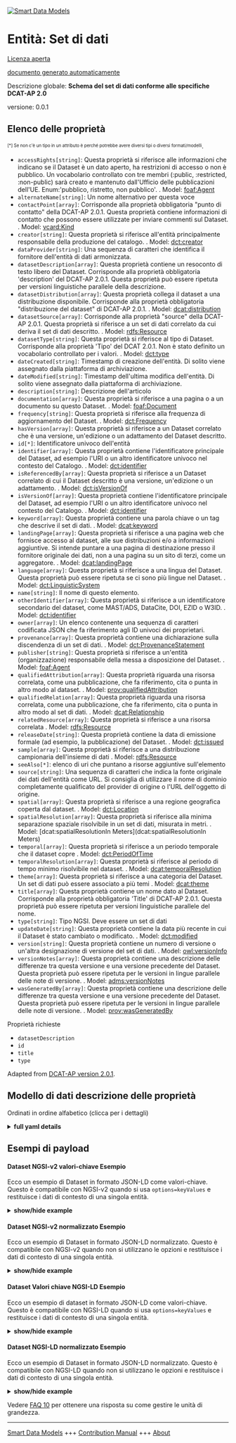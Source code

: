 <!-- 10-Header -->  
[![Smart Data Models](https://smartdatamodels.org/wp-content/uploads/2022/01/SmartDataModels_logo.png "Logo")](https://smartdatamodels.org)  
Entità: Set di dati  
===================<!-- /10-Header -->  
<!-- 15-License -->  
[Licenza aperta](https://github.com/smart-data-models//dataModel.DCAT-AP/blob/master/Dataset/LICENSE.md)  
[documento generato automaticamente](https://docs.google.com/presentation/d/e/2PACX-1vTs-Ng5dIAwkg91oTTUdt8ua7woBXhPnwavZ0FxgR8BsAI_Ek3C5q97Nd94HS8KhP-r_quD4H0fgyt3/pub?start=false&loop=false&delayms=3000#slide=id.gb715ace035_0_60)  
<!-- /15-License -->  
<!-- 20-Description -->  
Descrizione globale: **Schema del set di dati conforme alle specifiche DCAT-AP 2.0**  
versione: 0.0.1  
<!-- /20-Description -->  
<!-- 30-PropertiesList -->  

## Elenco delle proprietà  

<sup><sub>[*] Se non c'è un tipo in un attributo è perché potrebbe avere diversi tipi o diversi formati/modelli</sub></sup>.  
- `accessRights[string]`: Questa proprietà si riferisce alle informazioni che indicano se il Dataset è un dato aperto, ha restrizioni di accesso o non è pubblico. Un vocabolario controllato con tre membri (:public, :restricted, :non-public) sarà creato e mantenuto dall'Ufficio delle pubblicazioni dell'UE. Enum:'pubblico, ristretto, non pubblico'.  . Model: [foaf:Agent](foaf:Agent)- `alternateName[string]`: Un nome alternativo per questa voce  - `contactPoint[array]`: Corrisponde alla proprietà obbligatoria "punto di contatto" della DCAT-AP 2.0.1. Questa proprietà contiene informazioni di contatto che possono essere utilizzate per inviare commenti sul Dataset.  . Model: [vcard:Kind](vcard:Kind)- `creator[string]`: Questa proprietà si riferisce all'entità principalmente responsabile della produzione del catalogo.  . Model: [dct:creator](dct:creator)- `dataProvider[string]`: Una sequenza di caratteri che identifica il fornitore dell'entità di dati armonizzata.  - `datasetDescription[array]`: Questa proprietà contiene un resoconto di testo libero del Dataset. Corrisponde alla proprietà obbligatoria 'description' del DCAT-AP 2.0.1. Questa proprietà può essere ripetuta per versioni linguistiche parallele della descrizione.  - `datasetDistribution[array]`: Questa proprietà collega il dataset a una distribuzione disponibile. Corrisponde alla proprietà obbligatoria "distribuzione del dataset" di DCAT-AP 2.0.1.  . Model: [dcat:distribution](dcat:distribution)- `datasetSource[array]`: Corrisponde alla proprietà "source" della DCAT-AP 2.0.1. Questa proprietà si riferisce a un set di dati correlato da cui deriva il set di dati descritto.  . Model: [rdfs:Resource](rdfs:Resource)- `datasetType[string]`: Questa proprietà si riferisce al tipo di Dataset. Corrisponde alla proprietà 'Tipo' del DCAT 2.0.1. Non è stato definito un vocabolario controllato per i valori.  . Model: [dct:type](dct:type)- `dateCreated[string]`: Timestamp di creazione dell'entità. Di solito viene assegnato dalla piattaforma di archiviazione.  - `dateModified[string]`: Timestamp dell'ultima modifica dell'entità. Di solito viene assegnato dalla piattaforma di archiviazione.  - `description[string]`: Descrizione dell'articolo  - `documentation[array]`: Questa proprietà si riferisce a una pagina o a un documento su questo Dataset.  . Model: [foaf:Document](foaf:Document)- `frequency[string]`: Questa proprietà si riferisce alla frequenza di aggiornamento del Dataset.  . Model: [dct:Frequency](dct:Frequency)- `hasVersion[array]`: Questa proprietà si riferisce a un Dataset correlato che è una versione, un'edizione o un adattamento del Dataset descritto.  - `id[*]`: Identificatore univoco dell'entità  - `identifier[array]`: Questa proprietà contiene l'identificatore principale del Dataset, ad esempio l'URI o un altro identificatore univoco nel contesto del Catalogo.  . Model: [dct:identifier](dct:identifier)- `isReferencedBy[array]`: Questa proprietà si riferisce a un Dataset correlato di cui il Dataset descritto è una versione, un'edizione o un adattamento.  . Model: [dct:isVersionOf](dct:isVersionOf)- `isVersionOf[array]`: Questa proprietà contiene l'identificatore principale del Dataset, ad esempio l'URI o un altro identificatore univoco nel contesto del Catalogo.  . Model: [dct:identifier](dct:identifier)- `keyword[array]`: Questa proprietà contiene una parola chiave o un tag che descrive il set di dati.  . Model: [dcat:keyword](dcat:keyword)- `landingPage[array]`: Questa proprietà si riferisce a una pagina web che fornisce accesso al dataset, alle sue distribuzioni e/o a informazioni aggiuntive. Si intende puntare a una pagina di destinazione presso il fornitore originale dei dati, non a una pagina su un sito di terzi, come un aggregatore.  . Model: [dcat:landingPage](dcat:landingPage)- `language[array]`: Questa proprietà si riferisce a una lingua del Dataset. Questa proprietà può essere ripetuta se ci sono più lingue nel Dataset.  . Model: [dct:LinguisticSystem](dct:LinguisticSystem)- `name[string]`: Il nome di questo elemento.  - `otherIdentifier[array]`: Questa proprietà si riferisce a un identificatore secondario del dataset, come MAST/ADS, DataCite, DOI, EZID o W3ID.  . Model: [dct:identifier](dct:identifier)- `owner[array]`: Un elenco contenente una sequenza di caratteri codificata JSON che fa riferimento agli ID univoci dei proprietari.  - `provenance[array]`: Questa proprietà contiene una dichiarazione sulla discendenza di un set di dati.  . Model: [dct:ProvenanceStatement](dct:ProvenanceStatement)- `publisher[string]`: Questa proprietà si riferisce a un'entità (organizzazione) responsabile della messa a disposizione del Dataset.  . Model: [foaf:Agent](foaf:Agent)- `qualifiedAttribution[array]`: Questa proprietà riguarda una risorsa correlata, come una pubblicazione, che fa riferimento, cita o punta in altro modo al dataset.  . Model: [prov:qualifiedAttribution](prov:qualifiedAttribution)- `qualifiedRelation[array]`: Questa proprietà riguarda una risorsa correlata, come una pubblicazione, che fa riferimento, cita o punta in altro modo al set di dati.  . Model: [dcat:Relationship](dcat:Relationship)- `relatedResource[array]`: Questa proprietà si riferisce a una risorsa correlata  . Model: [rdfs:Resource](rdfs:Resource)- `releaseDate[string]`: Questa proprietà contiene la data di emissione formale (ad esempio, la pubblicazione) del Dataset.  . Model: [dct:issued](dct:issued)- `sample[array]`: Questa proprietà si riferisce a una distribuzione campionaria dell'insieme di dati  . Model: [rdfs:Resource](rdfs:Resource)- `seeAlso[*]`: elenco di uri che puntano a risorse aggiuntive sull'elemento  - `source[string]`: Una sequenza di caratteri che indica la fonte originale dei dati dell'entità come URL. Si consiglia di utilizzare il nome di dominio completamente qualificato del provider di origine o l'URL dell'oggetto di origine.  - `spatial[array]`: Questa proprietà si riferisce a una regione geografica coperta dal dataset.  . Model: [dct:Location](dct:Location)- `spatialResolution[array]`: Questa proprietà si riferisce alla minima separazione spaziale risolvibile in un set di dati, misurata in metri.  . Model: [dcat:spatialResolutionIn Meters](dcat:spatialResolutionIn Meters)- `temporal[array]`: Questa proprietà si riferisce a un periodo temporale che il dataset copre  . Model: [dct:PeriodOfTime](dct:PeriodOfTime)- `temporalResolution[array]`: Questa proprietà si riferisce al periodo di tempo minimo risolvibile nel dataset.  . Model: [dcat:temporalResolution](dcat:temporalResolution)- `theme[array]`: Questa proprietà si riferisce a una categoria del Dataset. Un set di dati può essere associato a più temi  . Model: [dcat:theme](dcat:theme)- `title[array]`: Questa proprietà contiene un nome dato al Dataset. Corrisponde alla proprietà obbligatoria 'Title' di DCAT-AP 2.0.1. Questa proprietà può essere ripetuta per versioni linguistiche parallele del nome.  - `type[string]`: Tipo NGSI. Deve essere un set di dati  - `updateDate[string]`: Questa proprietà contiene la data più recente in cui il Dataset è stato cambiato o modificato.  . Model: [dct:modified](dct:modified)- `version[string]`: Questa proprietà contiene un numero di versione o un'altra designazione di versione del set di dati.  . Model: [owl:versionInfo](owl:versionInfo)- `versionNotes[array]`: Questa proprietà contiene una descrizione delle differenze tra questa versione e una versione precedente del Dataset. Questa proprietà può essere ripetuta per le versioni in lingue parallele delle note di versione.  . Model: [adms:versionNotes](adms:versionNotes)- `wasGeneratedBy[array]`: Questa proprietà contiene una descrizione delle differenze tra questa versione e una versione precedente del Dataset. Questa proprietà può essere ripetuta per le versioni in lingue parallele delle note di versione.  . Model: [prov:wasGeneratedBy](prov:wasGeneratedBy)<!-- /30-PropertiesList -->  
<!-- 35-RequiredProperties -->  
Proprietà richieste  
- `datasetDescription`  - `id`  - `title`  - `type`  <!-- /35-RequiredProperties -->  
<!-- 40-RequiredProperties -->  
Adapted from [DCAT-AP version 2.0.1](https://joinup.ec.europa.eu/sites/default/files/distribution/access_url/2020-06/e4823478-4458-4546-9a85-3609867ad089/DCAT_AP_2.0.1.pdf).  
<!-- /40-RequiredProperties -->  
<!-- 50-DataModelHeader -->  
## Modello di dati descrizione delle proprietà  
Ordinati in ordine alfabetico (clicca per i dettagli)  
<!-- /50-DataModelHeader -->  
<!-- 60-ModelYaml -->  
<details><summary><strong>full yaml details</strong></summary>    
```yaml  
Dataset:    
  description: 'Dataset Schema meeting DCAT-AP 2.0 specification'    
  properties:    
    accessRights:    
      description: 'This property refers to information that indicates whether the Dataset is open data, has access restrictions or is not public. A controlled vocabulary with three members (:public, :restricted, :non-public) will be created and maintained by the Publications Office of the EU. Enum:''public, restricted, non-public'''    
      enum:    
        - public    
        - restricted    
        - non-public    
      type: string    
      x-ngsi:    
        model: foaf:Agent    
        type: Property    
    alternateName:    
      description: 'An alternative name for this item'    
      type: string    
      x-ngsi:    
        type: Property    
    contactPoint:    
      description: 'It corresponds with the ''contact point'' mandatory property of DCAT-AP 2.0.1. This property contains contact information that can be used for sending comments about the Dataset.'    
      items:    
        type: string    
      type: array    
      x-ngsi:    
        model: vcard:Kind    
        type: Property    
    creator:    
      description: 'This property refers to the entity primarily responsible for producing the catalogue'    
      type: string    
      x-ngsi:    
        model: dct:creator    
        type: Property    
    dataProvider:    
      description: 'A sequence of characters identifying the provider of the harmonised data entity.'    
      type: string    
      x-ngsi:    
        type: Property    
    datasetDescription:    
      description: 'This property contains a free-text account of the Dataset. It corresponds with the ''description'' mandatory property of DCAT-AP 2.0.1. This property can be repeated for parallel language versions of the description.'    
      items:    
        type: string    
      type: array    
      x-ngsi:    
        type: Property    
    datasetDistribution:    
      description: 'This property links the Dataset to an available Distributions. It corresponds with the ''dataset distribution'' mandatory property of DCAT-AP 2.0.1'    
      items:    
        format: uri    
        type: string    
      type: array    
      x-ngsi:    
        model: dcat:distribution    
        type: Property    
    datasetSource:    
      description: 'It corresponds with the property ''source'' from DCAT-AP 2.0.1. This property refers to a related Dataset from which the described Dataset is derived.'    
      items:    
        format: uri    
        type: string    
      type: array    
      x-ngsi:    
        model: rdfs:Resource    
        type: Property    
    datasetType:    
      description: 'This property refers to the type of the Dataset. It corresponds to the property ''Type'' of the DCAT 2.0.1. A controlled vocabulary for the values has not been established.'    
      type: string    
      x-ngsi:    
        model: dct:type    
        type: Property    
    dateCreated:    
      description: 'Entity creation timestamp. This will usually be allocated by the storage platform.'    
      format: date-time    
      type: string    
      x-ngsi:    
        type: Property    
    dateModified:    
      description: 'Timestamp of the last modification of the entity. This will usually be allocated by the storage platform.'    
      format: date-time    
      type: string    
      x-ngsi:    
        type: Property    
    description:    
      description: 'A description of this item'    
      type: string    
      x-ngsi:    
        type: Property    
    documentation:    
      description: 'This property refers to a page or document about this Dataset'    
      items:    
        format: uri    
        type: string    
      type: array    
      x-ngsi:    
        model: foaf:Document    
        type: Property    
    frequency:    
      description: 'This property refers to the frequency at which the Dataset is updated.'    
      type: string    
      x-ngsi:    
        model: dct:Frequency    
        type: Property    
    hasVersion:    
      description: 'This property refers to a related Dataset that is a version, edition, or adaptation of the described Dataset.'    
      items:    
        format: uri    
        type: string    
      type: array    
      x-ngsi:    
        type: Property    
    id:    
      anyOf: &dataset_-_properties_-_owner_-_items_-_anyof    
        - description: 'Property. Identifier format of any NGSI entity'    
          maxLength: 256    
          minLength: 1    
          pattern: ^[\w\-\.\{\}\$\+\*\[\]`|~^@!,:\\]+$    
          type: string    
        - description: 'Property. Identifier format of any NGSI entity'    
          format: uri    
          type: string    
      description: 'Unique identifier of the entity'    
      x-ngsi:    
        type: Property    
    identifier:    
      description: 'This property contains the main identifier for the Dataset, e.g. the URI or other unique identifier in the context of the Catalogue'    
      items:    
        format: uri    
        type: string    
      type: array    
      x-ngsi:    
        model: dct:identifier    
        type: Property    
    isReferencedBy:    
      description: 'This property refers to a related Dataset of which the described Dataset is a version, edition, or adaptation'    
      items:    
        format: uri    
        type: string    
      type: array    
      x-ngsi:    
        model: dct:isVersionOf    
        type: Property    
    isVersionOf:    
      description: 'This property contains the main identifier for the Dataset, e.g. the URI or other unique identifier in the context of the Catalogue'    
      items:    
        format: uri    
        type: string    
      type: array    
      x-ngsi:    
        model: dct:identifier    
        type: Property    
    keyword:    
      description: 'This property contains a keyword or tag, describing the Dataset'    
      items:    
        type: string    
      type: array    
      x-ngsi:    
        model: dcat:keyword    
        type: Property    
    landingPage:    
      description: 'This property refers to a web page that provides access to the Dataset, its Distributions and/or additional information. It is intended to point to a landing page at the original data provider, not to a page on a site of a third party, such as an aggregator.'    
      items:    
        format: uri    
        type: string    
      type: array    
      x-ngsi:    
        model: dcat:landingPage    
        type: Property    
    language:    
      description: 'This property refers to a language of the Dataset. This property can be repeated if there are multiple languages in the Dataset.'    
      items:    
        type: string    
      type: array    
      x-ngsi:    
        model: dct:LinguisticSystem    
        type: Property    
    name:    
      description: 'The name of this item.'    
      type: string    
      x-ngsi:    
        type: Property    
    otherIdentifier:    
      description: 'This property refers to a secondary identifier of the Dataset, such as MAST/ADS, DataCite, DOI, EZID or W3ID.'    
      items:    
        format: uri    
        type: string    
      type: array    
      x-ngsi:    
        model: dct:identifier    
        type: Property    
    owner:    
      description: 'A List containing a JSON encoded sequence of characters referencing the unique Ids of the owner(s)'    
      items:    
        anyOf: *dataset_-_properties_-_owner_-_items_-_anyof    
        description: 'Property. Unique identifier of the entity'    
      type: array    
      x-ngsi:    
        type: Property    
    provenance:    
      description: 'This property contains a statement about the lineage of a Dataset.'    
      items:    
        type: string    
      type: array    
      x-ngsi:    
        model: dct:ProvenanceStatement    
        type: Property    
    publisher:    
      description: 'This property refers to an entity (organisation) responsible for making the Dataset available'    
      type: string    
      x-ngsi:    
        model: foaf:Agent    
        type: Property    
    qualifiedAttribution:    
      description: 'This property is about a related resource, such as a publication, that references, cites, or otherwise points to the dataset.'    
      items:    
        type: string    
      type: array    
      x-ngsi:    
        model: prov:qualifiedAttribution    
        type: Property    
    qualifiedRelation:    
      description: 'This property is about a related resource, such as a publication, that references, cites, or otherwise points to the dataset'    
      items:    
        format: uri    
        type: string    
      type: array    
      x-ngsi:    
        model: dcat:Relationship    
        type: Property    
    relatedResource:    
      description: 'This property refers to a related resource'    
      items:    
        format: uri    
        type: string    
      type: array    
      x-ngsi:    
        model: rdfs:Resource    
        type: Property    
    releaseDate:    
      description: 'This property contains the date of formal issuance (e.g., publication) of the Dataset.'    
      format: date-time    
      type: string    
      x-ngsi:    
        model: dct:issued    
        type: Property    
    sample:    
      description: 'This property refers to a sample distribution of the dataset'    
      items:    
        format: uri    
        type: string    
      type: array    
      x-ngsi:    
        model: rdfs:Resource    
        type: Property    
    seeAlso:    
      description: 'list of uri pointing to additional resources about the item'    
      oneOf:    
        - items:    
            format: uri    
            type: string    
          minItems: 1    
          type: array    
        - format: uri    
          type: string    
      x-ngsi:    
        type: Property    
    source:    
      description: 'A sequence of characters giving the original source of the entity data as a URL. Recommended to be the fully qualified domain name of the source provider, or the URL to the source object.'    
      type: string    
      x-ngsi:    
        type: Property    
    spatial:    
      description: 'This property refers to a geographic region that is covered by the Dataset'    
      items:    
        description: 'GeoProperty. Geojson reference to the item. It can be Point, LineString, Polygon, MultiPoint, MultiLineString or MultiPolygon'    
        oneOf:    
          - description: 'GeoProperty. Geojson reference to the item. Point'    
            properties:    
              bbox:    
                items:    
                  type: number    
                minItems: 4    
                type: array    
              coordinates:    
                items:    
                  type: number    
                minItems: 2    
                type: array    
              type:    
                enum:    
                  - Point    
                type: string    
            required:    
              - type    
              - coordinates    
            title: 'GeoJSON Point'    
            type: object    
          - description: 'GeoProperty. Geojson reference to the item. LineString'    
            properties:    
              bbox:    
                items:    
                  type: number    
                minItems: 4    
                type: array    
              coordinates:    
                items:    
                  items:    
                    type: number    
                  minItems: 2    
                  type: array    
                minItems: 2    
                type: array    
              type:    
                enum:    
                  - LineString    
                type: string    
            required:    
              - type    
              - coordinates    
            title: 'GeoJSON LineString'    
            type: object    
          - description: 'GeoProperty. Geojson reference to the item. Polygon'    
            properties:    
              bbox:    
                items:    
                  type: number    
                minItems: 4    
                type: array    
              coordinates:    
                items:    
                  items:    
                    items:    
                      type: number    
                    minItems: 2    
                    type: array    
                  minItems: 4    
                  type: array    
                type: array    
              type:    
                enum:    
                  - Polygon    
                type: string    
            required:    
              - type    
              - coordinates    
            title: 'GeoJSON Polygon'    
            type: object    
          - description: 'GeoProperty. Geojson reference to the item. MultiPoint'    
            properties:    
              bbox:    
                items:    
                  type: number    
                minItems: 4    
                type: array    
              coordinates:    
                items:    
                  items:    
                    type: number    
                  minItems: 2    
                  type: array    
                type: array    
              type:    
                enum:    
                  - MultiPoint    
                type: string    
            required:    
              - type    
              - coordinates    
            title: 'GeoJSON MultiPoint'    
            type: object    
          - description: 'GeoProperty. Geojson reference to the item. MultiLineString'    
            properties:    
              bbox:    
                items:    
                  type: number    
                minItems: 4    
                type: array    
              coordinates:    
                items:    
                  items:    
                    items:    
                      type: number    
                    minItems: 2    
                    type: array    
                  minItems: 2    
                  type: array    
                type: array    
              type:    
                enum:    
                  - MultiLineString    
                type: string    
            required:    
              - type    
              - coordinates    
            title: 'GeoJSON MultiLineString'    
            type: object    
          - description: 'GeoProperty. Geojson reference to the item. MultiLineString'    
            properties:    
              bbox:    
                items:    
                  type: number    
                minItems: 4    
                type: array    
              coordinates:    
                items:    
                  items:    
                    items:    
                      items:    
                        type: number    
                      minItems: 2    
                      type: array    
                    minItems: 4    
                    type: array    
                  type: array    
                type: array    
              type:    
                enum:    
                  - MultiPolygon    
                type: string    
            required:    
              - type    
              - coordinates    
            title: 'GeoJSON MultiPolygon'    
            type: object    
      type: array    
      x-ngsi:    
        model: dct:Location    
        type: GeoProperty    
    spatialResolution:    
      description: 'This property refers to the minimum spatial separation resolvable in a dataset, measured in meters'    
      items:    
        type: number    
      type: array    
      x-ngsi:    
        model: 'dcat:spatialResolutionIn Meters'    
        type: Property    
    temporal:    
      description: 'This property refers to a temporal period that the Dataset covers'    
      items:    
        format: date-time    
        type: string    
      type: array    
      x-ngsi:    
        model: dct:PeriodOfTime    
        type: Property    
    temporalResolution:    
      description: 'This property refers to the minimum time period resolvable in the dataset.'    
      items:    
        type: number    
      type: array    
      x-ngsi:    
        model: dcat:temporalResolution    
        type: Property    
    theme:    
      description: 'This property refers to a category of the Dataset. A Dataset may be associated with multiple themes'    
      items:    
        type: string    
      type: array    
      x-ngsi:    
        model: dcat:theme    
        type: Property    
    title:    
      description: 'This property contains a name given to the Dataset. It corresponds with the ''Title'' mandatory property of DCAT-AP 2.0.1. This property can be repeated for parallel language versions of the name.'    
      items:    
        type: string    
      type: array    
      x-ngsi:    
        type: Property    
    type:    
      description: 'NGSI type. It has to be Dataset'    
      enum:    
        - Dataset    
      type: string    
      x-ngsi:    
        type: Property    
    updateDate:    
      description: 'This property contains the most recent date on which the Dataset was changed or modified.'    
      format: date-time    
      type: string    
      x-ngsi:    
        model: dct:modified    
        type: Property    
    version:    
      description: 'This property contains a version number or other version designation of the Dataset'    
      type: string    
      x-ngsi:    
        model: owl:versionInfo    
        type: Property    
    versionNotes:    
      description: 'This property contains a description of the differences between this version and a previous version of the Dataset. This property can be repeated for parallel language versions of the version notes.'    
      items:    
        type: string    
      type: array    
      x-ngsi:    
        model: adms:versionNotes    
        type: Property    
    wasGeneratedBy:    
      description: 'This property contains a description of the differences between this version and a previous version of the Dataset. This property can be repeated for parallel language versions of the version notes.'    
      items:    
        type: string    
      type: array    
      x-ngsi:    
        model: prov:wasGeneratedBy    
        type: Property    
  required:    
    - id    
    - type    
    - datasetDescription    
    - title    
  type: object    
  x-derived-from: ""    
  x-disclaimer: 'Redistribution and use in source and binary forms, with or without modification, are permitted  provided that the license conditions are met. Copyleft (c) 2021 Contributors to Smart Data Models Program'    
  x-license-url: https://github.com/smart-data-models/dataModel.DCAT-AP/blob/master/Dataset/LICENSE.md    
  x-model-schema: https://github.com/smart-data-models/dataModel.DCAT-AP/blob/master/Dataset/schema.json    
  x-model-tags: ""    
  x-version: 0.0.1    
```  
</details>    
<!-- /60-ModelYaml -->  
<!-- 70-MiddleNotes -->  
<!-- /70-MiddleNotes -->  
<!-- 80-Examples -->  
## Esempi di payload  
#### Dataset NGSI-v2 valori-chiave Esempio  
Ecco un esempio di Dataset in formato JSON-LD come valori-chiave. Questo è compatibile con NGSI-v2 quando si usa `options=keyValues` e restituisce i dati di contesto di una singola entità.  
<details><summary><strong>show/hide example</strong></summary>    
```json  
{  
  "id": "urn:ngsi-ld:Dataset:id:VESI:23278568",  
  "dateCreated": "1985-07-20T10:08:50Z",  
  "dateModified": "2015-07-13T03:09:32Z",  
  "source": "urn:ngsi-ld:Dataset:items:YSWN:41266715",  
  "name": "First table field check. Agency writer size. Meeting nice nothing after ever.",  
  "alternateName": "Apply popular what suddenly environmental at system. Situation son future example task. Machine year positive security better.",  
  "description": "Own fast suffer your. Spend per police. Less skill much run letter shoulder know office. Discuss of director enter process world possible out.",  
  "dataProvider": "Investment five beat become resource individual assume. Yard seat memory bed forget heart crime.",  
  "owner": [  
    "urn:ngsi-ld:Dataset:items:QZHN:39684072",  
    "urn:ngsi-ld:Dataset:items:LADQ:07842317"  
  ],  
  "seeAlso": [  
    "urn:ngsi-ld:Dataset:items:JGFW:76050330",  
    "urn:ngsi-ld:Dataset:items:XUMS:21710022"  
  ],  
  "type": "Dataset",  
  "datasetDescription": [  
    "Sit worry pay during TV increase family. Social drop organization method. Fact treatment throw detail.",  
    "Experience similar officer social us item lay prepare. Price year close better."  
  ],  
  "title": [  
    "Class skill deal there no language himself. After rule mouth tell economy risk. Glass personal person center.",  
    "Air step occur crime. Fear read scientist vote light. Phone sign what lot garden century big."  
  ],  
  "contactPoint": [  
    "Minute write his experience similar right.",  
    "Experience away remain."  
  ],  
  "datasetDistribution": [  
    "urn:ngsi-ld:Dataset:items:KJVK:30944451",  
    "urn:ngsi-ld:Dataset:items:MMWU:84196227"  
  ],  
  "keyword": [  
    "Free analysis reduce. Owner Republican institution six science a usually. Value land executive design.",  
    "Bag recently might far plan nearly scene example. Trouble official dream author job claim join different. Success full debate here check attorney size."  
  ],  
  "publisher": "Statement which consumer product thought total. Nothing concern picture involve paper nor kid.",  
  "spatial": [  
    {  
      "type": "Point",  
      "coordinates": [  
        9.922458,  
        109.478534  
      ]  
    }  
  ],  
  "temporal": [  
    "2017-04-03T02:35:57Z",  
    "1978-06-15T04:39:05Z"  
  ],  
  "theme": [  
    "Win catch job number find number. Leader reason top arrive night. Movement expect security high hair whom three yeah.",  
    "Respond character continue gun. Grow best choice group manage over find."  
  ],  
  "accessRights": "non-public",  
  "creator": "Wall true factor several nothing. Mission want kind design. Who cause health father director either cause.",  
  "documentation": [  
    "urn:ngsi-ld:Dataset:items:EDTJ:28919577",  
    "urn:ngsi-ld:Dataset:items:GKJO:30040605"  
  ],  
  "frequency": "Case fine feel that. Government executive issue police chance believe.",  
  "hasVersion": [  
    "urn:ngsi-ld:Dataset:items:SQSB:90831182",  
    "urn:ngsi-ld:Dataset:items:FFVZ:69502935"  
  ],  
  "identifier": [  
    "urn:ngsi-ld:Dataset:items:MBNQ:57176010",  
    "urn:ngsi-ld:Dataset:items:DDDJ:93242038"  
  ],  
  "isReferencedBy": [  
    "urn:ngsi-ld:Dataset:items:YQRP:33454193",  
    "urn:ngsi-ld:Dataset:items:RBND:48628164"  
  ],  
  "isVersionOf": [  
    "urn:ngsi-ld:Dataset:items:AMAC:16896252",  
    "urn:ngsi-ld:Dataset:items:IPSO:04920226"  
  ],  
  "landingPage": [  
    "urn:ngsi-ld:Dataset:items:UMBA:72418275",  
    "urn:ngsi-ld:Dataset:items:GUKW:86586813"  
  ],  
  "language": [  
    "Environment site ability night player. Head able American example call again.",  
    "Receive my risk leave matter prepare. Worker admit draw others remember establish necessary one."  
  ],  
  "otherIdentifier": [  
    "urn:ngsi-ld:Dataset:items:ZNYR:18053145",  
    "urn:ngsi-ld:Dataset:items:ICBO:96194869"  
  ],  
  "provenance": [  
    "Air success movie nation attention. Fight do natural brother street.",  
    "Future against sing especially answer sea. Difference effect company."  
  ],  
  "qualifiedAttribution": [  
    "Central born manage evidence data. Answer doctor visit ready physical fact. Quite allow however certain lose heart.",  
    "Home interesting range ever. Magazine the instead particularly. Late have collection."  
  ],  
  "qualifiedRelation": [  
    "urn:ngsi-ld:Dataset:items:ITFK:67369057",  
    "urn:ngsi-ld:Dataset:items:ZJWX:10596189"  
  ],  
  "relatedResource": [  
    "urn:ngsi-ld:Dataset:items:FXEY:35067714",  
    "urn:ngsi-ld:Dataset:items:YYOL:47950545"  
  ],  
  "releaseDate": "1983-07-16T12:51:26Z",  
  "sample": [  
    "urn:ngsi-ld:Dataset:items:QJPZ:50290394",  
    "urn:ngsi-ld:Dataset:items:ZSSA:73451152"  
  ],  
  "spatialResolution": [  
    864.6,  
    864.6  
  ],  
  "temporalResolution": [  
    864.6,  
    864.6  
  ],  
  "datasetType": "Else memory if. Whose group through despite cause. Sense peace economy travel.",  
  "updateDate": "2017-12-27T03:37:52Z",  
  "version": "Financial role together range. Nice government first policy daughter need kind. Employee source nature add rest human station. Ability management test during foot that course nothing.",  
  "versionNotes": [  
    "Sort language ball floor. Your majority feeling fact by four two.",  
    "Natural explain before something first drug contain start. Party prevent live."  
  ],  
  "wasGeneratedBy": [  
    "Theory type successful together. Raise study modern miss dog Democrat quickly.",  
    "Every manage political record word group food break. Picture suddenly drug rule bring determine some forward. Beyond chair recently and."  
  ]  
}  
```  
</details>  
#### Dataset NGSI-v2 normalizzato Esempio  
Ecco un esempio di Dataset in formato JSON-LD normalizzato. Questo è compatibile con NGSI-v2 quando non si utilizzano le opzioni e restituisce i dati di contesto di una singola entità.  
<details><summary><strong>show/hide example</strong></summary>    
```json  
{  
  "id": "urn:ngsi-ld:Dataset:id:HUZY:68185655",  
  "type": "Dataset",  
  "dateCreated": {  
    "type": "DateTime",  
    "value": "2021-07-01T10:27:49Z"  
  },  
  "dateModified": {  
    "type": "DateTime",  
    "value": "2021-07-01T10:27:59Z"  
  },  
  "source": {  
    "type": "Text",  
    "value": ""  
  },  
  "name": {  
    "type": "Text",  
    "value": "list of open data portals by MELODA.org project"  
  },  
  "alternateName": {  
    "type": "Text",  
    "value": ""  
  },  
  "description": {  
    "type": "Text",  
    "value": "Analysis based on actual review of the features of the open data portals"  
  },  
  "dataProvider": {  
    "type": "Text",  
    "value": "meloda.org"  
  },  
  "owner": {  
    "type": "array",  
    "value": [  
      "urn:ngsi-ld:Dataset:items:UHNW:18835438",  
      "urn:ngsi-ld:Dataset:items:JIFN:75588835"  
    ]  
  },  
  "seeAlso": {  
    "type": "array",  
    "value": [  
      "https://meloda.org"  
    ]  
  },  
  "datasetDescription": {  
    "type": "array",  
    "value": [  
      "List of open data portals",  
      "Listado de portales open data"  
    ]  
  },  
  "title": {  
    "type": "array",  
    "value": [  
      "Open Data list",  
      "Lista open data"  
    ]  
  },  
  "contactPoint": {  
    "type": "array",  
    "value": [  
      ""  
    ]  
  },  
  "datasetDistribution": {  
    "type": "array",  
    "value": [  
      ""  
    ]  
  },  
  "keyword": {  
    "type": "array",  
    "value": [  
      "opendata",  
      "portal"  
    ]  
  },  
  "publisher": {  
    "type": "Text",  
    "value": "urjc"  
  },  
  "spatial": {  
    "type": "geo:json",  
    "value": {  
      "type": "Point",  
      "coordinates": [  
        22.1394715,  
        -7.100602  
      ]  
    }  
  },  
  "temporal": {  
    "type": "array",  
    "value": [  
      "2021-01-01T00:00:00Z",  
      "2021-12-31T23:59:59Z"  
    ]  
  },  
  "theme": {  
    "type": "array",  
    "value": [  
      "data management",  
      "open data"  
    ]  
  },  
  "accessRights": {  
    "type": "Text",  
    "value": "public"  
  },  
  "creator": {  
    "type": "Text",  
    "value": "Diego Garcia, Marta Ortiz de Urbina, Carmen de Pablos"  
  },  
  "documentation": {  
    "type": "array",  
    "value": [  
      "",  
      ""  
    ]  
  },  
  "frequency": {  
    "type": "array",  
    "value": "two years"  
  },  
  "hasVersion": {  
    "type": "Text",  
    "value": [  
      "",  
      ""  
    ]  
  },  
  "identifier": {  
    "type": "array",  
    "value": [  
      "",  
      ""  
    ]  
  },  
  "isReferencedBy": {  
    "type": "array",  
    "value": [  
      "urn:ngsi-ld:Dataset:items:HJNK:88711880",  
      "urn:ngsi-ld:Dataset:items:MDEO:95193079"  
    ]  
  },  
  "isVersionOf": {  
    "type": "array",  
    "value": [  
      "urn:ngsi-ld:Dataset:items:RBWE:31388012",  
      "urn:ngsi-ld:Dataset:items:GATZ:02632837"  
    ]  
  },  
  "landingPage": {  
    "type": "array",  
    "value": [  
      "htps://meloda.org"  
    ]  
  },  
  "language": {  
    "type": "array",  
    "value": [  
      "EN",  
      "ES"  
    ]  
  },  
  "otherIdentifier": {  
    "type": "array",  
    "value": [  
      "",  
      ""  
    ]  
  },  
  "provenance": {  
    "type": "array",  
    "value": [  
      "",  
      ""  
    ]  
  },  
  "qualifiedAttribution": {  
    "type": "array",  
    "value": [  
      ""  
    ]  
  },  
  "qualifiedRelation": {  
    "type": "array",  
    "value": [  
      ""  
    ]  
  },  
  "relatedResource": {  
    "type": "array",  
    "value": [  
      "urn:ngsi-ld:Dataset:items:LGBY:74926949",  
      "urn:ngsi-ld:Dataset:items:ZAUC:79968579"  
    ]  
  },  
  "releaseDate": {  
    "type": "DateTime",  
    "value": "2021-10-01T15:46:46Z"  
  },  
  "sample": {  
    "type": "array",  
    "value": [  
      "urn:ngsi-ld:Dataset:items:MLHW:64299003",  
      "urn:ngsi-ld:Dataset:items:GNXL:59256807"  
    ]  
  },  
  "datasetSource": {  
    "type": "array",  
    "value": [  
      "urn:ngsi-ld:Dataset:items:QTKR:65814062",  
      "urn:ngsi-ld:Dataset:items:SVUY:57639613"  
    ]  
  },  
  "spatialResolution": {  
    "type": "array",  
    "value": [  
      864.6  
    ]  
  },  
  "temporalResolution": {  
    "type": "array",  
    "value": [  
      730  
    ]  
  },  
  "datasetType": {  
    "type": "Text",  
    "value": ""  
  },  
  "updateDate": {  
    "type": "DateTime",  
    "value": "2021-07-01T03:37:52Z"  
  },  
  "version": {  
    "type": "Text",  
    "value": "3.0"  
  },  
  "versionNotes": {  
    "type": "array",  
    "value": [  
      "With temporal evolution"  
    ]  
  },  
  "wasGeneratedBy": {  
    "type": "Text",  
    "value": [  
      "meloda Team"  
    ]  
  }  
}  
```  
</details>  
#### Dataset Valori chiave NGSI-LD Esempio  
Ecco un esempio di dataset in formato JSON-LD come valori-chiave. Questo è compatibile con NGSI-LD quando si usa `options=keyValues` e restituisce i dati di contesto di una singola entità.  
<details><summary><strong>show/hide example</strong></summary>    
```json  
{  
    "id": "urn:ngsi-ld:Dataset:id:VESI:23278568",  
    "type": "Dataset",  
    "accessRights": "non-public",  
    "alternateName": "Apply popular what suddenly environmental at system. Situation son future example task. Machine year positive security better.",  
    "contactPoint": [  
        "Minute write his experience similar right.",  
        "Experience away remain."  
    ],  
    "creator": "Wall true factor several nothing. Mission want kind design. Who cause health father director either cause.",  
    "dataProvider": "Investment five beat become resource individual assume. Yard seat memory bed forget heart crime.",  
    "datasetDescription": [  
        "Sit worry pay during TV increase family. Social drop organization method. Fact treatment throw detail.",  
        "Experience similar officer social us item lay prepare. Price year close better."  
    ],  
    "datasetDistribution": [  
        "urn:ngsi-ld:Dataset:items:KJVK:30944451",  
        "urn:ngsi-ld:Dataset:items:MMWU:84196227"  
    ],  
    "datasetType": "Else memory if. Whose group through despite cause. Sense peace economy travel.",  
    "dateCreated": "1985-07-20T10:08:50Z",  
    "dateModified": "2015-07-13T03:09:32Z",  
    "description": "Own fast suffer your. Spend per police. Less skill much run letter shoulder know office. Discuss of director enter process world possible out.",  
    "documentation": [  
        "urn:ngsi-ld:Dataset:items:EDTJ:28919577",  
        "urn:ngsi-ld:Dataset:items:GKJO:30040605"  
    ],  
    "frequency": "Case fine feel that. Government executive issue police chance believe.",  
    "hasVersion": [  
        "urn:ngsi-ld:Dataset:items:SQSB:90831182",  
        "urn:ngsi-ld:Dataset:items:FFVZ:69502935"  
    ],  
    "identifier": [  
        "urn:ngsi-ld:Dataset:items:MBNQ:57176010",  
        "urn:ngsi-ld:Dataset:items:DDDJ:93242038"  
    ],  
    "isReferencedBy": [  
        "urn:ngsi-ld:Dataset:items:YQRP:33454193",  
        "urn:ngsi-ld:Dataset:items:RBND:48628164"  
    ],  
    "isVersionOf": [  
        "urn:ngsi-ld:Dataset:items:AMAC:16896252",  
        "urn:ngsi-ld:Dataset:items:IPSO:04920226"  
    ],  
    "keyword": [  
        "Free analysis reduce. Owner Republican institution six science a usually. Value land executive design.",  
        "Bag recently might far plan nearly scene example. Trouble official dream author job claim join different. Success full debate here check attorney size."  
    ],  
    "landingPage": [  
        "urn:ngsi-ld:Dataset:items:UMBA:72418275",  
        "urn:ngsi-ld:Dataset:items:GUKW:86586813"  
    ],  
    "language": [  
        "Environment site ability night player. Head able American example call again.",  
        "Receive my risk leave matter prepare. Worker admit draw others remember establish necessary one."  
    ],  
    "name": "First table field check. Agency writer size. Meeting nice nothing after ever.",  
    "otherIdentifier": [  
        "urn:ngsi-ld:Dataset:items:ZNYR:18053145",  
        "urn:ngsi-ld:Dataset:items:ICBO:96194869"  
    ],  
    "owner": [  
        "urn:ngsi-ld:Dataset:items:QZHN:39684072",  
        "urn:ngsi-ld:Dataset:items:LADQ:07842317"  
    ],  
    "provenance": [  
        "Air success movie nation attention. Fight do natural brother street.",  
        "Future against sing especially answer sea. Difference effect company."  
    ],  
    "publisher": "Statement which consumer product thought total. Nothing concern picture involve paper nor kid.",  
    "qualifiedAttribution": [  
        "Central born manage evidence data. Answer doctor visit ready physical fact. Quite allow however certain lose heart.",  
        "Home interesting range ever. Magazine the instead particularly. Late have collection."  
    ],  
    "qualifiedRelation": [  
        "urn:ngsi-ld:Dataset:items:ITFK:67369057",  
        "urn:ngsi-ld:Dataset:items:ZJWX:10596189"  
    ],  
    "relatedResource": [  
        "urn:ngsi-ld:Dataset:items:FXEY:35067714",  
        "urn:ngsi-ld:Dataset:items:YYOL:47950545"  
    ],  
    "releaseDate": "1983-07-16T12:51:26Z",  
    "sample": [  
        "urn:ngsi-ld:Dataset:items:QJPZ:50290394",  
        "urn:ngsi-ld:Dataset:items:ZSSA:73451152"  
    ],  
    "seeAlso": [  
        "urn:ngsi-ld:Dataset:items:JGFW:76050330",  
        "urn:ngsi-ld:Dataset:items:XUMS:21710022"  
    ],  
    "source": "urn:ngsi-ld:Dataset:items:YSWN:41266715",  
    "spatial": [  
        {  
            "type": "Point",  
            "coordinates": [  
                9.922458,  
                109.478534  
            ]  
        }  
    ],  
    "spatialResolution": [  
        864.6,  
        864.6  
    ],  
    "temporal": [  
        "2017-04-03T02:35:57Z",  
        "1978-06-15T04:39:05Z"  
    ],  
    "temporalResolution": [  
        864.6,  
        864.6  
    ],  
    "theme": [  
        "Win catch job number find number. Leader reason top arrive night. Movement expect security high hair whom three yeah.",  
        "Respond character continue gun. Grow best choice group manage over find."  
    ],  
    "title": [  
        "Class skill deal there no language himself. After rule mouth tell economy risk. Glass personal person center.",  
        "Air step occur crime. Fear read scientist vote light. Phone sign what lot garden century big."  
    ],  
    "updateDate": "2017-12-27T03:37:52Z",  
    "version": "Financial role together range. Nice government first policy daughter need kind. Employee source nature add rest human station. Ability management test during foot that course nothing.",  
    "versionNotes": [  
        "Sort language ball floor. Your majority feeling fact by four two.",  
        "Natural explain before something first drug contain start. Party prevent live."  
    ],  
    "wasGeneratedBy": [  
        "Theory type successful together. Raise study modern miss dog Democrat quickly.",  
        "Every manage political record word group food break. Picture suddenly drug rule bring determine some forward. Beyond chair recently and."  
    ],  
    "@context": [  
        "https://raw.githubusercontent.com/smart-data-models/dataModel.DCAT-AP/master/context.jsonld"  
    ]  
}  
```  
</details>  
#### Dataset NGSI-LD normalizzato Esempio  
Ecco un esempio di Dataset in formato JSON-LD normalizzato. Questo è compatibile con NGSI-LD quando non si utilizzano le opzioni e restituisce i dati di contesto di una singola entità.  
<details><summary><strong>show/hide example</strong></summary>    
```json  
{  
    "id": "urn:ngsi-ld:Dataset:id:HUZY:68185655",  
    "type": "Dataset",  
    "accessRights": {  
        "type": "Property",  
        "value": "public"  
    },  
    "alternateName": {  
        "type": "Property",  
        "value": ""  
    },  
    "contactPoint": {  
        "type": "Property",  
        "value": [  
            ""  
        ]  
    },  
    "creator": {  
        "type": "Property",  
        "value": "Diego Garcia, Marta Ortiz de Urbina, Carmen de Pablos"  
    },  
    "dataProvider": {  
        "type": "Property",  
        "value": "meloda.org"  
    },  
    "datasetDescription": {  
        "type": "Property",  
        "value": [  
            "List of open data portals",  
            "Listado de portales open data"  
        ]  
    },  
    "datasetDistribution": {  
        "type": "Property",  
        "value": [  
            ""  
        ]  
    },  
    "datasetSource": {  
        "type": "Property",  
        "value": [  
            "urn:ngsi-ld:Dataset:items:QTKR:65814062",  
            "urn:ngsi-ld:Dataset:items:SVUY:57639613"  
        ]  
    },  
    "datasetType": {  
        "type": "Property",  
        "value": ""  
    },  
    "dateCreated": {  
        "type": "Property",  
        "value": {  
            "@type": "DateTime",  
            "@value": "2021-07-01T10:27:49Z"  
        }  
    },  
    "dateModified": {  
        "type": "Property",  
        "value": {  
            "@type": "DateTime",  
            "@value": "2021-07-01T10:27:59Z"  
        }  
    },  
    "description": {  
        "type": "Property",  
        "value": "Analysis based on actual review of the features of the open data portals"  
    },  
    "documentation": {  
        "type": "Property",  
        "value": [  
            "",  
            ""  
        ]  
    },  
    "frequency": {  
        "type": "Property",  
        "value": "two years"  
    },  
    "hasVersion": {  
        "type": "Property",  
        "value": [  
            "",  
            ""  
        ]  
    },  
    "identifier": {  
        "type": "Property",  
        "value": [  
            "",  
            ""  
        ]  
    },  
    "isReferencedBy": {  
        "type": "Property",  
        "value": [  
            "urn:ngsi-ld:Dataset:items:HJNK:88711880",  
            "urn:ngsi-ld:Dataset:items:MDEO:95193079"  
        ]  
    },  
    "isVersionOf": {  
        "type": "Property",  
        "value": [  
            "urn:ngsi-ld:Dataset:items:RBWE:31388012",  
            "urn:ngsi-ld:Dataset:items:GATZ:02632837"  
        ]  
    },  
    "keyword": {  
        "type": "Property",  
        "value": [  
            "opendata",  
            "portal"  
        ]  
    },  
    "landingPage": {  
        "type": "Property",  
        "value": [  
            "htps://meloda.org"  
        ]  
    },  
    "language": {  
        "type": "Property",  
        "value": [  
            "EN",  
            "ES"  
        ]  
    },  
    "name": {  
        "type": "Property",  
        "value": "list of open data portals by MELODA.org project"  
    },  
    "otherIdentifier": {  
        "type": "Property",  
        "value": [  
            "",  
            ""  
        ]  
    },  
    "owner": {  
        "type": "Property",  
        "value": [  
            "urn:ngsi-ld:Dataset:items:UHNW:18835438",  
            "urn:ngsi-ld:Dataset:items:JIFN:75588835"  
        ]  
    },  
    "provenance": {  
        "type": "Property",  
        "value": [  
            "",  
            ""  
        ]  
    },  
    "publisher": {  
        "type": "Property",  
        "value": "urjc"  
    },  
    "qualifiedAttribution": {  
        "type": "Property",  
        "value": [  
            ""  
        ]  
    },  
    "qualifiedRelation": {  
        "type": "Property",  
        "value": [  
            ""  
        ]  
    },  
    "relatedResource": {  
        "type": "Property",  
        "value": [  
            "urn:ngsi-ld:Dataset:items:LGBY:74926949",  
            "urn:ngsi-ld:Dataset:items:ZAUC:79968579"  
        ]  
    },  
    "releaseDate": {  
        "type": "Property",  
        "value": {  
            "@type": "DateTime",  
            "@value": "2021-10-01T15:46:46Z"  
        }  
    },  
    "sample": {  
        "type": "Property",  
        "value": [  
            "urn:ngsi-ld:Dataset:items:MLHW:64299003",  
            "urn:ngsi-ld:Dataset:items:GNXL:59256807"  
        ]  
    },  
    "seeAlso": {  
        "type": "Property",  
        "value": [  
            "https://meloda.org"  
        ]  
    },  
    "source": {  
        "type": "Property",  
        "value": ""  
    },  
    "spatial": {  
        "type": "Property",  
        "value": {  
            "type": "Point",  
            "coordinates": [  
                22.1394715,  
                -7.100602  
            ]  
        }  
    },  
    "spatialResolution": {  
        "type": "Property",  
        "value": [  
            864.6  
        ]  
    },  
    "temporal": {  
        "type": "Property",  
        "value": [  
            {  
                "@type": "DateTime",  
                "@value": "2021-01-01T00:00:00Z"  
            },  
            {  
                "@type": "DateTime",  
                "@value": "2021-12-31T23:59:59Z"  
            }  
        ]  
    },  
    "temporalResolution": {  
        "type": "Property",  
        "value": [  
            730  
        ]  
    },  
    "theme": {  
        "type": "Property",  
        "value": [  
            "data management",  
            "open data"  
        ]  
    },  
    "title": {  
        "type": "Property",  
        "value": [  
            "Open Data list",  
            "Lista open data"  
        ]  
    },  
    "updateDate": {  
        "type": "Property",  
        "value": {  
            "@type": "DateTime",  
            "@value": "2021-07-01T03:37:52Z"  
        }  
    },  
    "version": {  
        "type": "Property",  
        "value": "3.0"  
    },  
    "versionNotes": {  
        "type": "Property",  
        "value": [  
            "With temporal evolution"  
        ]  
    },  
    "wasGeneratedBy": {  
        "type": "Property",  
        "value": [  
            "meloda Team"  
        ]  
    },  
    "@context": [  
        "https://raw.githubusercontent.com/smart-data-models/dataModel.DCAT-AP/master/context.jsonld"  
    ]  
}  
```  
</details><!-- /80-Examples -->  
<!-- 90-FooterNotes -->  
<!-- /90-FooterNotes -->  
<!-- 95-Units -->  
Vedere [FAQ 10](https://smartdatamodels.org/index.php/faqs/) per ottenere una risposta su come gestire le unità di grandezza.  
<!-- /95-Units -->  
<!-- 97-LastFooter -->  
---  
[Smart Data Models](https://smartdatamodels.org) +++ [Contribution Manual](https://bit.ly/contribution_manual) +++ [About](https://bit.ly/Introduction_SDM)<!-- /97-LastFooter -->  
